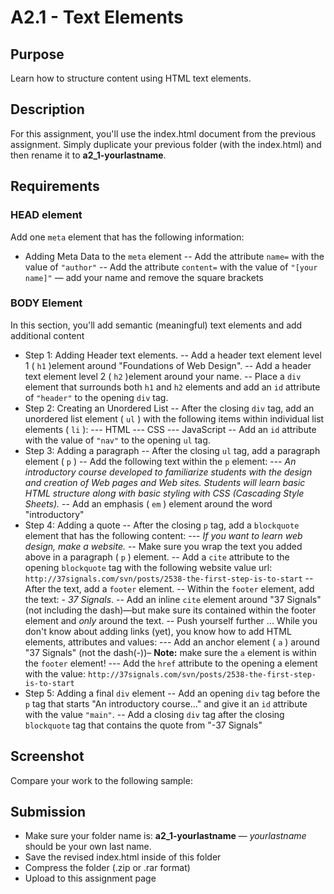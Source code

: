 # A2.1 - Text Elements

## Purpose

Learn how to structure content using HTML text elements.

## Description

For this assignment, you'll use the index.html document from the previous assignment. Simply duplicate your previous folder (with the index.html) and then rename it to **a2_1-yourlastname**.

## Requirements

### HEAD element

Add one `meta` element that has the following information:

- Adding Meta Data to the `meta` element
-- Add the attribute `name=` with the value of `"author"`
-- Add the attribute `content=` with the value of `"[your name]"` — add your name and remove the square brackets

### BODY Element

In this section, you'll add semantic (meaningful) text elements and add additional content

- Step 1: Adding Header text elements.
-- Add a header text element level 1 ( `h1` )element around "Foundations of Web Design".
-- Add a header text element level 2 ( `h2` )element around your name.
-- Place a `div` element that surrounds both `h1` and `h2` elements and add an `id` attribute of `"header"` to the opening `div` tag.
- Step 2: Creating an Unordered List
-- After the closing `div` tag, add an unordered list element ( `ul` ) with the following items within individual list elements ( `li` ):
--- HTML
--- CSS
--- JavaScript
-- Add an `id` attribute with the value of `"nav"` to the opening `ul` tag.
- Step 3: Adding a paragraph
-- After the closing `ul` tag, add a paragraph element ( `p` )
-- Add the following text within the `p` element:
--- *An introductory course developed to familiarize students with the design and creation of Web pages and Web sites. Students will learn basic HTML structure along with basic styling with CSS (Cascading Style Sheets).*
-- Add an emphasis ( `em` ) element around the word "introductory"
- Step 4: Adding a quote
-- After the closing `p` tag, add a `blockquote` element that has the following content:
--- *If you want to learn web design, make a website.*
-- Make sure you wrap the text you added above in a paragraph ( `p` ) element.
-- Add a `cite` attribute to the opening `blockquote` tag with the following website value url: `http://37signals.com/svn/posts/2538-the-first-step-is-to-start`
-- After the text, add a `footer` element.
-- Within the `footer` element, add the text: *- 37 Signals*.
-- Add an inline `cite` element around "37 Signals" (not including the dash)—but make sure its contained within the footer element and *only* around the text.
-- Push yourself further ... While you don't know about adding links (yet), you know how to add HTML elements, attributes and values:
--- Add an anchor element ( `a` ) around "37 Signals" (not the dash(-))– **Note:** make sure the `a` element is within the `footer` element!
--- Add the `href` attribute to the opening a element with the value: `http://37signals.com/svn/posts/2538-the-first-step-is-to-start`
- Step 5: Adding a final `div` element
-- Add an opening `div` tag before the `p` tag that starts "An introductory course..." and give it an `id` attribute with the value `"main"`.
-- Add a closing `div` tag after the closing `blockquote` tag that contains the quote from "-37 Signals"

## Screenshot

Compare your work to the following sample:


## Submission

- Make sure your folder name is: **a2_1-yourlastname**  — *yourlastname* should be your own last name.
- Save the revised index.html inside of this folder
- Compress the folder (.zip or .rar format)
- Upload to this assignment page